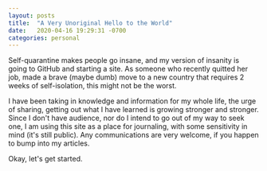 ```yaml
---
layout: posts
title:  "A Very Unoriginal Hello to the World"
date:   2020-04-16 19:29:31 -0700
categories: personal
---
```

Self-quarantine makes people go insane, and my version of insanity is going to GitHub and starting a site. As someone who recently quitted her job, made a brave (maybe dumb) move to a new country that requires 2 weeks of self-isolation, this might not be the worst.

I have been taking in knowledge and information for my whole life, the urge of sharing, getting out what I have learned is growing stronger and stronger. Since I don't have audience, nor do I intend to go out of my way to seek one, I am using this site as a place for journaling, with some sensitivity in mind (it's still public). Any communications are very welcome, if you happen to bump into my articles. 

Okay, let's get started.
